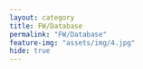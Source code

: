 ```yaml
---
layout: category
title: FW/Database
permalink: "FW/Database"
feature-img: "assets/img/4.jpg"
hide: true
---
```

